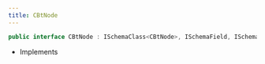 ```yaml
---
title: CBtNode
---
```


```csharp
public interface CBtNode : ISchemaClass<CBtNode>, ISchemaField, ISchemaClass, INativeHandle
```

- Implements

